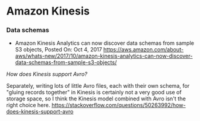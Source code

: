 # Amazon Kinesis


### Data schemas 

* Amazon Kinesis Analytics can now discover data schemas from sample S3 objects, Posted On: Oct 4, 2017
https://aws.amazon.com/about-aws/whats-new/2017/10/amazon-kinesis-analytics-can-now-discover-data-schemas-from-sample-s3-objects/


*How does Kinesis support Avro?*

Separately, writing lots of little Avro files, each with their own schema, for "gluing records together" in Kinesis is certainly not a very good use of storage space, so I think the Kinesis model combined with Avro isn't the right choice here.
https://stackoverflow.com/questions/50263992/how-does-kinesis-support-avro
